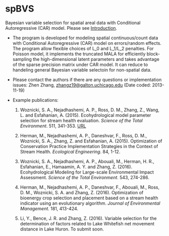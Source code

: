 # spBVS
Bayesian variable selection for spatial areal data with Conditional Autoregressive (CAR) model. 
Please see [Introduction](http://stt.msu.edu/~zhangz19/spBVS.html).

* The program is developed for modeling spatial continuous/count data with Conditional Autoregressive (CAR) model on errors/random effects. The program allow flexible choices of L_0 and L_1/L_2 penalties. For Poisson model, it implements the truncated MALA for efficiently block-sampling the high-dimensional latent parameters and takes advantage of the sparse precision matrix under CAR model. It can reduce to handeling general Bayesian variable selectoin for non-spatial data.

* Please contact the authors if there are any questions or implementation issues: Zhen Zhang, zhangz19@galton.uchicago.edu (Date coded: 2013-11-19)

* Example publications:
  1. Woznicki, S. A., Nejadhashemi, A. P., Ross, D. M., Zhang, Z., Wang, L. and Esfahanian, A. (2015). Ecohydrological model parameter selection for stream health evaluation. _Science of the Total Environment_. 511, 341-353. [URL](http://www.sciencedirect.com/science/article/pii/S0048969714017689)
  
  2. Herman, M., Nejadhashemi, A. P., Daneshvar, F., Ross, D. M., Woznicki, S. A., Zhang, Z. and Esfahanian, A. (2015). Optimization of Conservation Practice Implementation Strategies in the Context of Stream Health. _Ecological Engineering_. 84, 1-12.
  
  3. Woznicki, S. A., Nejadhashemi, A. P., Abouali, M., Herman, H. R., Esfahanian, E., Hamaamin, A. Y. and Zhang, Z. (2016). Ecohydrological Modeling for Large-scale Environmental Impact Assessment. _Science of the Total Environment_. 543, 274-286.
  
  4. Herman, M., Nejadhashemi, A. P., Daneshvar, F., Abouali, M., Ross, D. M., Woznicki, S. A. and Zhang, Z. (2016). Optimization of bioenergy crop selection and placement based on a stream health indicator using an evolutionary algorithm. _Journal of Environmental Management_. 181, 413-424.
  
  5. Li, Y., Bence, J. R. and Zhang, Z. (2016). Variable selection for the determination of factors related to Lake Whitefish net movement distance in Lake Huron. To submit soon.
